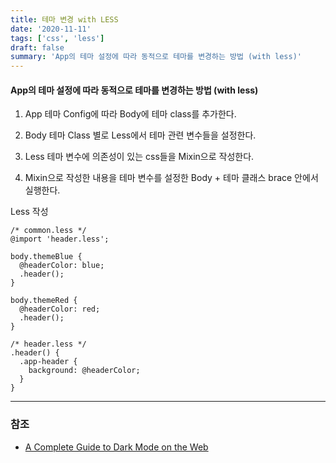 ```yaml
---
title: 테마 변경 with LESS
date: '2020-11-11'
tags: ['css', 'less']
draft: false
summary: 'App의 테마 설정에 따라 동적으로 테마를 변경하는 방법 (with less)'
---
```


#### App의 테마 설정에 따라 동적으로 테마를 변경하는 방법 (with less)

1. App 테마 Config에 따라 Body에 테마 class를 추가한다.

2. Body 테마 Class 별로 Less에서 테마 관련 변수들을 설정한다.

3. Less 테마 변수에 의존성이 있는 css들을 Mixin으로 작성한다.

4. Mixin으로 작성한 내용을 테마 변수를 설정한 Body + 테마 클래스 brace 안에서 실행한다.

Less 작성

```less
/* common.less */
@import 'header.less';

body.themeBlue {
  @headerColor: blue;
  .header();
}

body.themeRed {
  @headerColor: red;
  .header();
}

/* header.less */
.header() {
  .app-header {
    background: @headerColor;
  }
}
```

---

### 참조

- [A Complete Guide to Dark Mode on the Web](https://css-tricks.com/a-complete-guide-to-dark-mode-on-the-web)
